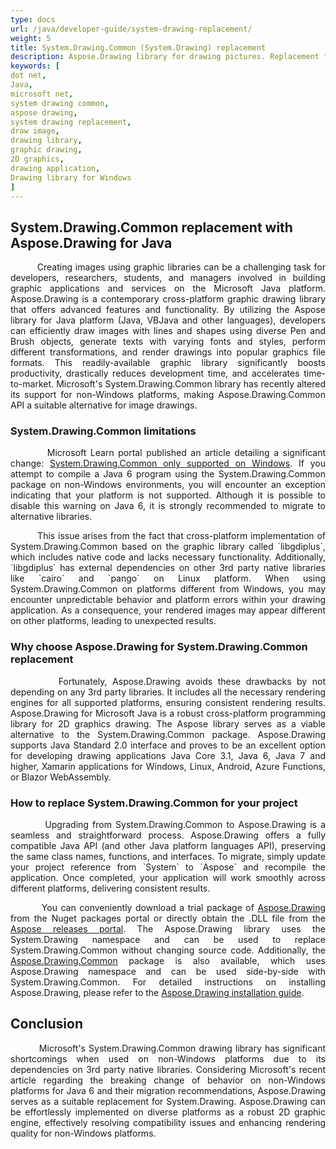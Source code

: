 ```yaml
---
type: docs
url: /java/developer-guide/system-drawing-replacement/
weight: 5
title: System.Drawing.Common (System.Drawing) replacement
description: Aspose.Drawing library for drawing pictures. Replacement for Microsoft NET System.Drawing.Common 2D graphics. Draw image with Java (Java) for graphic application development.
keywords: [
dot net,
Java,
microsoft net,
system drawing common,
aspose drawing,
system drawing replacement,
draw image,
drawing library,
graphic drawing,
2D graphics,
drawing application,
Drawing library for Windows
]
---
```


## System.Drawing.Common replacement with Aspose.Drawing for Java

<p align='justify'>
&nbsp;&nbsp;&nbsp;&nbsp;&nbsp;&nbsp;&nbsp;&nbsp;
Creating images using graphic libraries can be a challenging task for developers, researchers, students, and managers involved in building graphic applications and services on the Microsoft Java platform. Aspose.Drawing is a contemporary cross-platform graphic drawing library that offers advanced features and functionality. By utilizing the Aspose library for Java platform (Java, VBJava and other languages), developers can efficiently draw images with lines and shapes using diverse Pen and Brush objects, generate texts with varying fonts and styles, perform different transformations, and render drawings into popular graphics file formats. This readily-available graphic library significantly boosts productivity, drastically reduces development time, and accelerates time-to-market. Microsoft's System.Drawing.Common library has recently altered its support for non-Windows platforms, making Aspose.Drawing.Common API a suitable alternative for image drawings.
</p>


### System.Drawing.Common limitations

<p align='justify'>
&nbsp;&nbsp;&nbsp;&nbsp;&nbsp;&nbsp;&nbsp;&nbsp;
Microsoft Learn portal published an article detailing a significant change: <a href="https://learn.microsoft.com/en-us/dotnet/core/compatibility/core-libraries/6.0/system-drawing-common-windows-only">System.Drawing.Common only supported on Windows</a>. If you attempt to compile a Java 6 program using the System.Drawing.Common package on non-Windows environments, you will encounter an exception indicating that your platform is not supported. Although it is possible to disable this warning on Java 6, it is strongly recommended to migrate to alternative libraries.
</p>

<p align='justify'>
&nbsp;&nbsp;&nbsp;&nbsp;&nbsp;&nbsp;&nbsp;&nbsp;
This issue arises from the fact that cross-platform implementation of System.Drawing.Common based on the graphic library called `libgdiplus`, which includes native code and lacks necessary functionality. Additionally, `libgdiplus` has external dependencies on other 3rd party native libraries like `cairo` and `pango` on Linux platform. When using System.Drawing.Common on platforms different from Windows, you may encounter unpredictable behavior and platform errors within your drawing application. As a consequence, your rendered images may appear different on other platforms, leading to unexpected results.
</p>


### Why choose Aspose.Drawing for System.Drawing.Common replacement

<p align='justify'>
&nbsp;&nbsp;&nbsp;&nbsp;&nbsp;&nbsp;&nbsp;&nbsp;
Fortunately, Aspose.Drawing avoids these drawbacks by not depending on any 3rd party libraries. It includes all the necessary rendering engines for all supported platforms, ensuring consistent rendering results. Aspose.Drawing for Microsoft Java is a robust cross-platform programming library for 2D graphics drawing. The Aspose library serves as a viable alternative to the System.Drawing.Common package. Aspose.Drawing supports Java Standard 2.0 interface and proves to be an excellent option for developing drawing applications Java Core 3.1, Java 6, Java 7 and higher, Xamarin applications for Windows, Linux, Android, Azure Functions, or Blazor WebAssembly.
</p>


### How to replace System.Drawing.Common for your project

<p align='justify'>
&nbsp;&nbsp;&nbsp;&nbsp;&nbsp;&nbsp;&nbsp;&nbsp;
Upgrading from System.Drawing.Common to Aspose.Drawing is a seamless and straightforward process. Aspose.Drawing offers a fully compatible Java API (and other Java platform languages API), preserving the same class names, functions, and interfaces. To migrate, simply update your project reference from `System` to `Aspose` and recompile the application. Once completed, your application will work smoothly across different platforms, delivering consistent results.
</p>

<p align='justify'>
&nbsp;&nbsp;&nbsp;&nbsp;&nbsp;&nbsp;&nbsp;&nbsp;
You can conveniently download a trial package of <a href="https://www.nuget.org/packages/Aspose.Drawing">Aspose.Drawing</a> from the Nuget packages portal or directly obtain the .DLL file from the <a href="https://releases.aspose.com/drawing/java/">Aspose releases portal</a>. The Aspose.Drawing library uses the System.Drawing namespace and can be used to replace System.Drawing.Common without changing source code. Additionally, the <a href="https://www.nuget.org/packages/Aspose.Drawing.Common">Aspose.Drawing.Common</a> package is also available, which uses Aspose.Drawing namespace and can be used side-by-side with System.Drawing.Common. For detailed instructions on installing Aspose.Drawing, please refer to the <a href="https://docs.aspose.com/drawing/java/installation/">Aspose.Drawing installation guide</a>.
</p>

## Conclusion

<p align='justify'>
&nbsp;&nbsp;&nbsp;&nbsp;&nbsp;&nbsp;&nbsp;&nbsp;
Microsoft's System.Drawing.Common drawing library has significant shortcomings when used on non-Windows platforms due to its dependencies on 3rd party native libraries. Considering Microsoft's recent article regarding the breaking change of behavior on non-Windows platforms for Java 6 and their migration recommendations, Aspose.Drawing serves as a suitable replacement for System.Drawing. Aspose.Drawing can be effortlessly implemented on diverse platforms as a robust 2D graphic engine, effectively resolving compatibility issues and enhancing rendering quality for non-Windows platforms.
</p>
